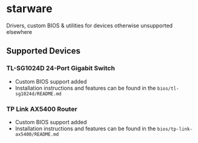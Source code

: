 # starware
Drivers, custom BIOS &amp; utilities for devices otherwise unsupported elsewhere

## Supported Devices

### TL-SG1024D 24-Port Gigabit Switch
- Custom BIOS support added
- Installation instructions and features can be found in the `bios/tl-sg1024d/README.md`

### TP Link AX5400 Router
- Custom BIOS support added
- Installation instructions and features can be found in the `bios/tp-link-ax5400/README.md`

